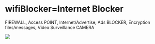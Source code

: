 # wifiBlocker=Internet Blocker
FIREWALL, Access POINT, Internet/Advertise, Ads BLOCKER, Encryption files/messages, Video Surveillance CAMERA

![](https://www.2transfer.eu/github/pics/firstpage.JPG)



